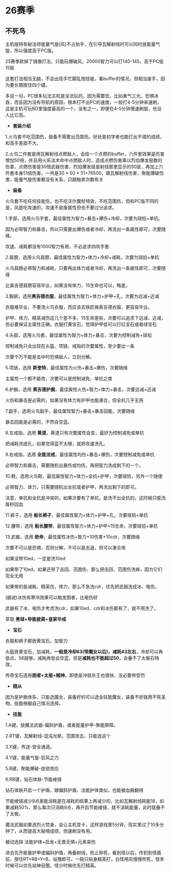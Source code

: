 # 26赛季

## 不死鸟

主机版特有秘法师能量气旋(风)不占抬手，在引导瓦解射线时可以同时放能量气旋，所以强度高于PC版。

25赛季砍掉了镜像打法，只能玩爆破风，20000智力可以打140-145，高于PC版15层

这套打法相当无脑，不会出现手忙脚乱按技能，看buffer的情况，但相当废手，因为要长期按住四个键。

多说一句，PC很多玩法主机是没法玩的，因为需要宏，比如勇气三光、恐惧冰吞，而且因为没有导航的原因，根本打不出PC的速度，一般打4-5分钟来速刷，这是主机可玩BD里强度最高的一个，没有之一，即便在4-5分钟慢速刷层，也没人比它高。

- **套装介绍**

1.火鸟套不吃范围伤，装备不需要出范围伤。好处是初学者也能打出不错的成绩，和高手差距不大。

2.火鸟二件套是用瓦解射线点燃敌人，会挂一个点燃的buffer，六件套效果是伤害增加50倍，并且用火系法术命中点燃敌人时，造成点燃伤害乘以烈焰爆发层数的伤害，点燃伤害是30倍武器伤害，烈焰爆发层是射线那里显示的50层，再加上六件套本身51倍伤害，一共是30 * 50 * 51=76500，跟瓦解射线伤害，聚能爆破伤害，能量气旋伤害都没有关系，只跟触发次数有关

- **装备**

火鸟套不吃任何技能伤，也不吃沃尔魔杖特效，不吃范围伤，但和PC版不同的是，风是吃攻速的，攻速不是废属性但也不要过分追求。

1.手部，选用火鸟手套，最佳属性为智力+暴击+爆伤+冷却，次要为球拾+单抗。

因为必带智力和暴击，所以只需要出爆伤或者冷却，再洗出一条属性即可，次要随缘。

攻速、减耗都没有1000智力有用，不必追求四攻手套

2.肩膀，选用火鸟肩膀，最佳属性为智力+体力+冷却+减耗，次要为球拾+单抗

火鸟肩膀必带智力和减耗，只要再出体力或者冷却，再洗出一条属性即可，次要随缘

比奥吉德肩膀容易毕业，如果没有体力，15生命也可以，略差。

3.胸部，选用**奥吉德衣服**，最佳属性为智力+体力+护甲+孔，次要为远减+近减

衣服难毕业，不要洗火鸟衣服，而应该去铁匠做奥吉德衣服，更容易毕业。

护甲、体力、精英减伤这几个差不多，15生命差些，次要可以追求下远减、近减，但必要保证主属性正确，衣服打黄宝石，觉得护甲低可以打红宝石或者绿宝石

4.头部，选用火鸟套，最佳属性为智力+体力+暴击，次要为控制减免+球拾

控制减免只会出现在头盔、项链、戒指的次要属性，至少要出一条

次要千万不能是击中时恐惧敌人，立刻分解。

5.项链，选用 **斯奎特**，最佳属性为火伤+暴击+爆伤，次要随缘

主属性一个都不能改，次要可以是控制减免、单抗之类

6.护腕，选用 **奥吉德护腕**，最佳属性火伤+智力+体力+暴击，次要远减+近减

火伤和暴击是必需的，如果没有体力有护甲也能凑合，但全抗几乎无用

7.副手，选用火鸟副手，最佳属性智力+暴击+暴击回能，次要随缘

暴击回能是必需的，不然会空蓝。

8.左戒指，选用 **黄道**，黄道只有次要属性会变，最好为控制减免或单抗

把减耗洗成孔，如果觉得蓝不太够，就把攻速洗孔。

9.右戒指，选用 **全能法戒**，最佳属性均伤+暴击+爆伤，次要控制减免或单抗

必带智力和暴击，需要随机出暴伤或均伤，再把智力洗成剩下的一个。

10.鞋，选用火鸟鞋，最佳属性智力+体力+全抗+护甲，次要球拾，另外一个随便

必带智力、体力，只需要随机出全抗或者护甲，再洗出剩下的即可。

注意，单抗和全抗是冲突的，如果次要有了单抗，是洗不出全抗的。这时候只能洗每秒回血

11.裤子，选用 **船长裤子**，最佳属性智力+体力+护甲+孔，次要球拾+单抗

12.腰带，选用 **船长腰带**，最佳属性智力+体力+护甲+15生命，次要球拾+单抗

13.武器，选用 **绝命**，最佳属性冰伤+智力+10伤害+10cdr，次要随缘

次要不可以是恐惧，否则分解，不可以是击退，但可以凑合用

如果没带10ed，一定是洗10ed

如果带了10ed，如果还带了击回、范围伤，那么把击回、范围伤洗掉，因为它们完全无用

如果带的是减耗、精英伤，体力，那么不急洗cdr，优先把武器洗成冰、电伤，

(据说)冰伤有寒冷效果可以触发困者，比电伤好

武器有了冰、电伤才考虑洗cdr，如果10ed、cdr和冰伤都有了，就不用洗了。

萃取 **黑球+导能披肩+皇家华戒**

- **宝石**

衣服和裤子都嵌黄宝石，加智力

头盔嵌黄宝石，加减耗，**一般是冷却63(带魔女以后)，减耗43左右**，冷却可以再低点，56就够，减耗再低会空蓝，但是**减耗也不能超过50**，会叠不了太极石特效。

传奇宝石选用**困者+太极+贼神**。即使是冲层杀王也很快，没必要带受罚

- **随从**

因为是护盾体系，只能选魔女，装备好的可以选全技能魔女，装备不好就用不死圣物，技能根据自己情况选择。

- **技能**

1.A键，放魔法武器-偏斜护盾，或者能量护甲-聚能屏障。

2.RT键，瓦解射线-混沌光枢，范围攻击，只能选这个

3.X键，传送-安全通道。

4.Y键，能量气旋-狂风之力

5.B键，聚能爆破-连锁效应

6.RB键，钻石体肤-节能棱镜

钻石体肤开启一个护盾，跟偏斜护盾、法能护体类似，也能被血腕翻倍

节能棱镜减少9点奥能消耗是在减耗的结果上再减少的，比如瓦解射线耗能18，如果减耗50%，那么每次只消耗9点，再开启节能棱镜，就不消耗能量，此时就叠不了太极。

魔法武器如果选烈火焚身，会让主机变卡，这样游戏里5分钟，现实里过了10多分钟了，从而提高大秘境成绩，但速刷没有用。

被动选择 法能护体+启发+无畏无惧+元素易伤

进去先开能量护甲或偏斜护盾，再叠射线，防止猝死，看到怪以后，传到到怪面前，按住RT+RB+Y+B，站撸即可，一般只贴身精英打，白怪用风慢慢吹死，怪多时候可以优先站神目圈，怪少时候优先打精英。